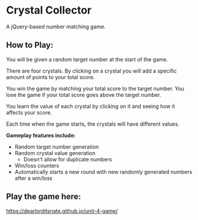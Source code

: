# Crystal Collector

A jQuery-based number matching game.

## How to Play:

You will be given a random target number at the start of the game.

There are four crystals. By clicking on a crystal you will add a specific amount of points to your total score.

You win the game by matching your total score to the target number. You lose the game if your total score goes above the target number.

You learn the value of each crystal by clicking on it and seeing how it affects your score.

Each time when the game starts, the crystals will have different values.

**Gameplay features include:**
* Random target number generation
* Random crystal value generation
  * Doesn't allow for duplicate numbers
* Win/loss counters
* Automatically starts a new round with new randomly generated numbers after a win/loss

## Play the game here:

https://dearlorditsnate.github.io/unit-4-game/
